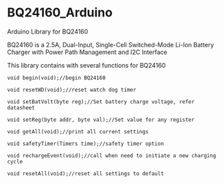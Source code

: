 # BQ24160_Arduino
Arduino Library for BQ24160

BQ24160 is a 2.5A, Dual-Input, Single-Cell Switched-Mode Li-Ion Battery Charger with Power Path Management and I2C Interface

This library contains with several functions for BQ24160

  	void begin(void);//begin BQ24160
  
	void resetWD(void);//reset watch dog timer
  
	void setBatVolt(byte reg);//Set battery charge voltage, refer datasheet
  
	void setReg(byte addr, byte val);//Set value for any register
  
	void getAll(void);//print all current settings
  
	void safetyTimer(Timers time);//safety timer option
  
	void rechargeEvent(void);//call when need to initiate a new charging cycle
  
	void resetAll(void);//reset all settings to default
